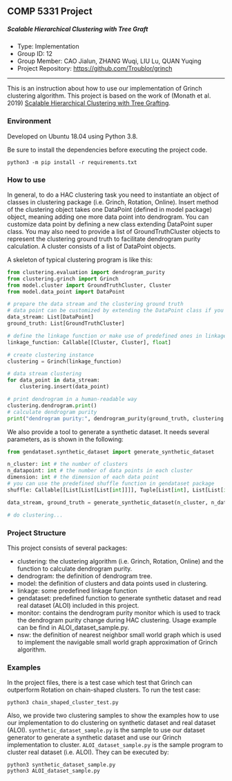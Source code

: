 ## COMP 5331 Project

##### Scalable Hierarchical Clustering with Tree Graft

* Type: Implementation
* Group ID: 12
* Group Member: CAO Jialun, ZHANG Wuqi, LIU Lu, QUAN Yuqing
* Project Repository: https://github.com/Troublor/grinch
---

This is an instruction about how to use our implementation of Grinch clustering algorithm. 
This project is based on the work of (Monath et al. 2019) [Scalable Hierarchical Clustering with Tree Grafting](https://dl.acm.org/citation.cfm?doid=3292500.3330929).

### Environment

Developed on Ubuntu 18.04 using Python 3.8.

Be sure to install the dependencies before executing the project code. 
```
python3 -m pip install -r requirements.txt
```

### How to use

In general, to do a HAC clustering task you need to instantiate an object of classes in clustering package (i.e. Grinch, Rotation, Online).
Insert method of the clustering object takes one DataPoint (defined in model package) object, meaning adding one more data point into dendrogram.
You can customize data point by defining a new class extending DataPoint super class. 
You may also need to provide a list of GroundTruthCluster objects to represent the clustering ground truth to facilitate dendrogram purity calculation.
A cluster consists of a list of DataPoint objects.

A skeleton of typical clustering program is like this: 
```python
from clustering.evaluation import dendrogram_purity
from clustering.grinch import Grinch
from model.cluster import GroundTruthCluster, Cluster
from model.data_point import DataPoint

# prepare the data stream and the clustering ground truth
# data point can be customized by extending the DataPoint class if you like
data_stream: List[DataPoint]
ground_truth: List[GroundTruthCluster]

# define the linkage function or make use of predefined ones in linkage package
linkage_function: Callable[[Cluster, Cluster], float]

# create clustering instance
clustering = Grinch(linkage_function)

# data stream clustering
for data_point in data_stream:
    clustering.insert(data_point)

# print dendrogram in a human-readable way
clustering.dendrogram.print()
# calculate dendrogram purity
print("dendrogram purity:", dendrogram_purity(ground_truth, clustering.dendrogram))
```

We also provide a tool to generate a synthetic dataset. It needs several parameters, as is shown in the following:
```python
from gendataset.synthetic_dataset import generate_synthetic_dataset

n_cluster: int # the number of clusters
n_datapoint: int # the number of data points in each cluster
dimension: int # the dimension of each data point
# you can use the predefined shuffle function in gendataset package
shuffle: Callable[[List[List[List[int]]]], Tuple[List[int], List[List[int]]]]

data_stream, ground_truth = generate_synthetic_dataset(n_cluster, n_datapoint, dimension, shuffle)

# do clustering...

```

### Project Structure

This project consists of several packages: 
* clustering: the clustering algorithm (i.e. Grinch, Rotation, Online) and the function to calculate dendrogram purity. 
* dendrogram: the definition of dendrogram tree. 
* model: the definition of clusters and data points used in clustering.
* linkage: some predefined linkage function
* gendataset: predefined function to generate synthetic dataset and read real dataset (ALOI) included in this project. 
* monitor: contains the dendrogram purity monitor which is used to track the dendrogram purity change during HAC clustering. Usage example can be find in ALOI_dataset_sample.py.
* nsw: the definition of nearest neighbor small world graph which is used to implement the navigable small world graph approximation of Grinch algorithm.

### Examples

In the project files, there is a test case which test that Grinch can outperform Rotation on chain-shaped clusters. 
To run the test case:
```
python3 chain_shaped_cluster_test.py
```

Also, we provide two clustering samples to show the examples how to use our implementation to do clustering on synthetic dataset and real dataset (ALOI).
`synthetic_dataset_sample.py` is the sample to use our dataset generator to generate a synthetic dataset and use our Grinch implementation to cluster.
`ALOI_dataset_sample.py` is the sample program to cluster real dataset (i.e. ALOI). They can be executed by:
```
python3 synthetic_dataset_sample.py
python3 ALOI_dataset_sample.py
```